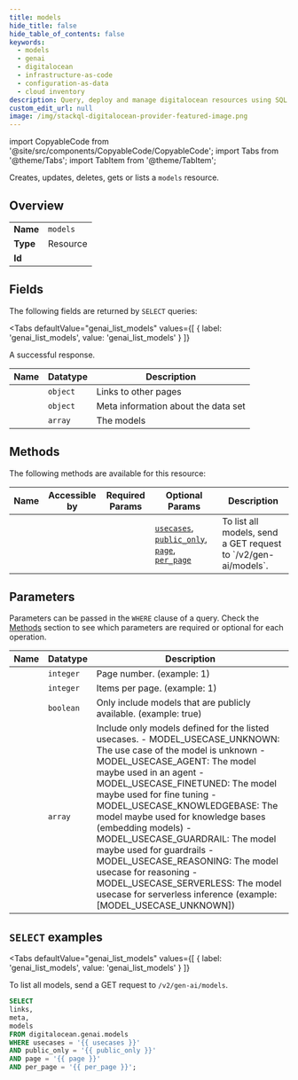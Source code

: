 ```yaml
--- 
title: models
hide_title: false
hide_table_of_contents: false
keywords:
  - models
  - genai
  - digitalocean
  - infrastructure-as-code
  - configuration-as-data
  - cloud inventory
description: Query, deploy and manage digitalocean resources using SQL
custom_edit_url: null
image: /img/stackql-digitalocean-provider-featured-image.png
---
```


import CopyableCode from '@site/src/components/CopyableCode/CopyableCode';
import Tabs from '@theme/Tabs';
import TabItem from '@theme/TabItem';

Creates, updates, deletes, gets or lists a <code>models</code> resource.

## Overview
<table><tbody>
<tr><td><b>Name</b></td><td><code>models</code></td></tr>
<tr><td><b>Type</b></td><td>Resource</td></tr>
<tr><td><b>Id</b></td><td><CopyableCode code="digitalocean.genai.models" /></td></tr>
</tbody></table>

## Fields

The following fields are returned by `SELECT` queries:

<Tabs
    defaultValue="genai_list_models"
    values={[
        { label: 'genai_list_models', value: 'genai_list_models' }
    ]}
>
<TabItem value="genai_list_models">

A successful response.

<table>
<thead>
    <tr>
    <th>Name</th>
    <th>Datatype</th>
    <th>Description</th>
    </tr>
</thead>
<tbody>
<tr>
    <td><CopyableCode code="links" /></td>
    <td><code>object</code></td>
    <td>Links to other pages</td>
</tr>
<tr>
    <td><CopyableCode code="meta" /></td>
    <td><code>object</code></td>
    <td>Meta information about the data set</td>
</tr>
<tr>
    <td><CopyableCode code="models" /></td>
    <td><code>array</code></td>
    <td>The models</td>
</tr>
</tbody>
</table>
</TabItem>
</Tabs>

## Methods

The following methods are available for this resource:

<table>
<thead>
    <tr>
    <th>Name</th>
    <th>Accessible by</th>
    <th>Required Params</th>
    <th>Optional Params</th>
    <th>Description</th>
    </tr>
</thead>
<tbody>
<tr>
    <td><a href="#genai_list_models"><CopyableCode code="genai_list_models" /></a></td>
    <td><CopyableCode code="select" /></td>
    <td></td>
    <td><a href="#parameter-usecases"><code>usecases</code></a>, <a href="#parameter-public_only"><code>public_only</code></a>, <a href="#parameter-page"><code>page</code></a>, <a href="#parameter-per_page"><code>per_page</code></a></td>
    <td>To list all models, send a GET request to `/v2/gen-ai/models`.</td>
</tr>
</tbody>
</table>

## Parameters

Parameters can be passed in the `WHERE` clause of a query. Check the [Methods](#methods) section to see which parameters are required or optional for each operation.

<table>
<thead>
    <tr>
    <th>Name</th>
    <th>Datatype</th>
    <th>Description</th>
    </tr>
</thead>
<tbody>
<tr id="parameter-page">
    <td><CopyableCode code="page" /></td>
    <td><code>integer</code></td>
    <td>Page number. (example: 1)</td>
</tr>
<tr id="parameter-per_page">
    <td><CopyableCode code="per_page" /></td>
    <td><code>integer</code></td>
    <td>Items per page. (example: 1)</td>
</tr>
<tr id="parameter-public_only">
    <td><CopyableCode code="public_only" /></td>
    <td><code>boolean</code></td>
    <td>Only include models that are publicly available. (example: true)</td>
</tr>
<tr id="parameter-usecases">
    <td><CopyableCode code="usecases" /></td>
    <td><code>array</code></td>
    <td>Include only models defined for the listed usecases.   - MODEL_USECASE_UNKNOWN: The use case of the model is unknown  - MODEL_USECASE_AGENT: The model maybe used in an agent  - MODEL_USECASE_FINETUNED: The model maybe used for fine tuning  - MODEL_USECASE_KNOWLEDGEBASE: The model maybe used for knowledge bases (embedding models)  - MODEL_USECASE_GUARDRAIL: The model maybe used for guardrails  - MODEL_USECASE_REASONING: The model usecase for reasoning  - MODEL_USECASE_SERVERLESS: The model usecase for serverless inference (example: [MODEL_USECASE_UNKNOWN])</td>
</tr>
</tbody>
</table>

## `SELECT` examples

<Tabs
    defaultValue="genai_list_models"
    values={[
        { label: 'genai_list_models', value: 'genai_list_models' }
    ]}
>
<TabItem value="genai_list_models">

To list all models, send a GET request to `/v2/gen-ai/models`.

```sql
SELECT
links,
meta,
models
FROM digitalocean.genai.models
WHERE usecases = '{{ usecases }}'
AND public_only = '{{ public_only }}'
AND page = '{{ page }}'
AND per_page = '{{ per_page }}';
```
</TabItem>
</Tabs>

